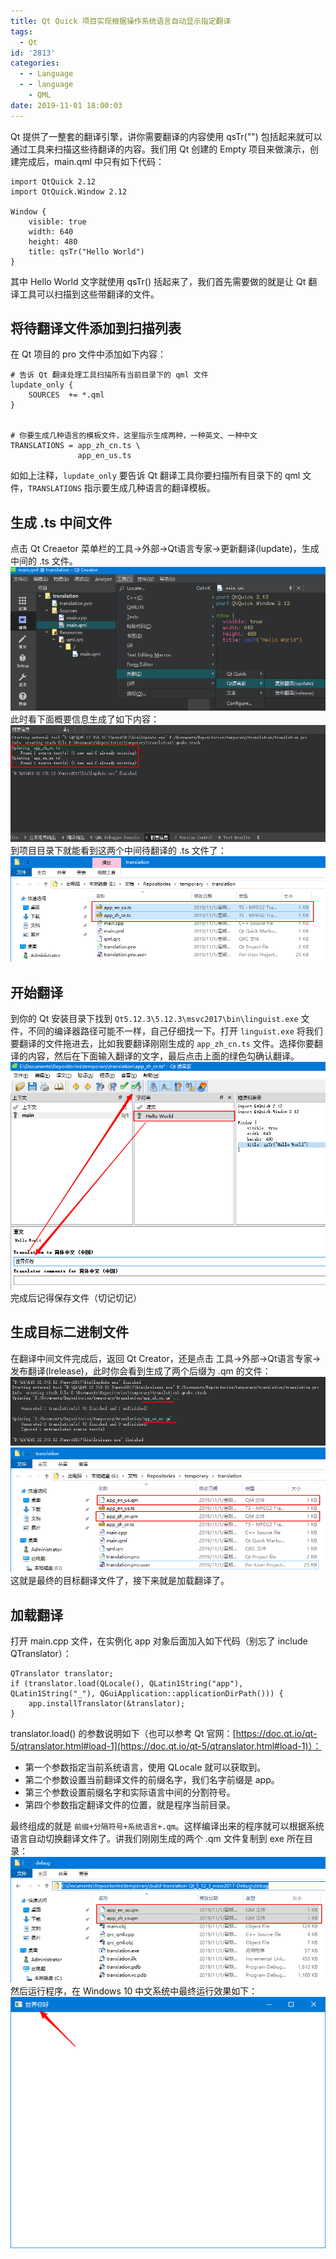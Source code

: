 ```yaml
---
title: Qt Quick 项目实现根据操作系统语言自动显示指定翻译
tags:
  - Qt
id: '2813'
categories:
  - - Language
  - - language
    - QML
date: 2019-11-01 18:00:03
---
```


Qt 提供了一整套的翻译引擎，讲你需要翻译的内容使用 qsTr("") 包括起来就可以通过工具来扫描这些待翻译的内容。我们用 Qt 创建的 Empty 项目来做演示，创建完成后，main.qml 中只有如下代码：

```
import QtQuick 2.12
import QtQuick.Window 2.12

Window {
    visible: true
    width: 640
    height: 480
    title: qsTr("Hello World")
}

```

其中 Hello World 文字就使用 qsTr() 括起来了，我们首先需要做的就是让 Qt 翻译工具可以扫描到这些带翻译的文件。
<!-- more -->
## 将待翻译文件添加到扫描列表

在 Qt 项目的 pro 文件中添加如下内容：

```
# 告诉 Qt 翻译处理工具扫描所有当前目录下的 qml 文件
lupdate_only {
    SOURCES  += *.qml
}


# 你要生成几种语言的模板文件，这里指示生成两种，一种英文、一种中文
TRANSLATIONS = app_zh_cn.ts \
               app_en_us.ts

```

如如上注释，`lupdate_only` 要告诉 Qt 翻译工具你要扫描所有目录下的 qml 文件，`TRANSLATIONS` 指示要生成几种语言的翻译模板。

## 生成 .ts 中间文件

点击 Qt Creaetor 菜单栏的工具->外部->Qt语言专家->更新翻译(lupdate)，生成中间的 .ts 文件。 [![](/images/2019/11/Snipaste_2019-11-01_17-34-39.png)](/images/2019/11/Snipaste_2019-11-01_17-34-39.png) 此时看下面概要信息生成了如下内容： [![](/images/2019/11/Snipaste_2019-11-01_17-35-20.png)](/images/2019/11/Snipaste_2019-11-01_17-35-20.png) 到项目目录下就能看到这两个中间待翻译的 .ts 文件了： [![](/images/2019/11/Snipaste_2019-11-01_17-36-07.png)](/images/2019/11/Snipaste_2019-11-01_17-36-07.png)

## 开始翻译

到你的 Qt 安装目录下找到 `Qt5.12.3\5.12.3\msvc2017\bin\linguist.exe` 文件，不同的编译器路径可能不一样，自己仔细找一下。打开 `linguist.exe` 将我们要翻译的文件拖进去，比如我要翻译刚刚生成的 `app_zh_cn.ts` 文件。选择你要翻译的内容，然后在下面输入翻译的文字，最后点击上面的绿色勾确认翻译。 [![](/images/2019/11/Snipaste_2019-11-01_17-41-10.png)](/images/2019/11/Snipaste_2019-11-01_17-41-10.png) 完成后记得保存文件（切记切记）

## 生成目标二进制文件

在翻译中间文件完成后，返回 Qt Creator，还是点击 工具->外部->Qt语言专家->发布翻译(lrelease)，此时你会看到生成了两个后缀为 .qm 的文件： [![](/images/2019/11/Snipaste_2019-11-01_17-45-14.png)](/images/2019/11/Snipaste_2019-11-01_17-45-14.png) [![](/images/2019/11/Snipaste_2019-11-01_17-45-57.png)](/images/2019/11/Snipaste_2019-11-01_17-45-57.png) 这就是最终的目标翻译文件了，接下来就是加载翻译了。

## 加载翻译

打开 main.cpp 文件，在实例化 app 对象后面加入如下代码（别忘了 include QTranslator）：

```
QTranslator translator;
if (translator.load(QLocale(), QLatin1String("app"), QLatin1String("_"), QGuiApplication::applicationDirPath())) {
    app.installTranslator(&translator);
}
```

translator.load() 的参数说明如下（也可以参考 Qt 官网：[https://doc.qt.io/qt-5/qtranslator.html#load-1](https://doc.qt.io/qt-5/qtranslator.html#load-1)）：

*   第一个参数指定当前系统语言，使用 QLocale 就可以获取到。
*   第二个参数设置当前翻译文件的前缀名字，我们名字前缀是 app。
*   第三个参数设置前缀名字和实际语言中间的分割符号。
*   第四个参数指定翻译文件的位置，就是程序当前目录。

最终组成的就是 `前缀+分隔符号+系统语言+.qm`。这样编译出来的程序就可以根据系统语言自动切换翻译文件了。讲我们刚刚生成的两个 .qm 文件复制到 exe 所在目录： [![](/images/2019/11/Snipaste_2019-11-01_17-58-35.png)](/images/2019/11/Snipaste_2019-11-01_17-58-35.png) 然后运行程序，在 Windows 10 中文系统中最终运行效果如下： [![](/images/2019/11/Snipaste_2019-11-01_17-58-59.png)](/images/2019/11/Snipaste_2019-11-01_17-58-59.png)